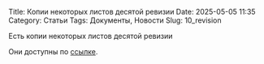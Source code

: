 Title: Копии некоторых листов десятой ревизии
Date: 2025-05-05 11:35
Category: Статьи
Tags: Документы, Новости
Slug: 10_revision

Есть копии некоторых листов десятой ревизии

Они доступны по [ссылке]({static}/pdfs/f_306_ll_5_7_17_18_34.pdf).
